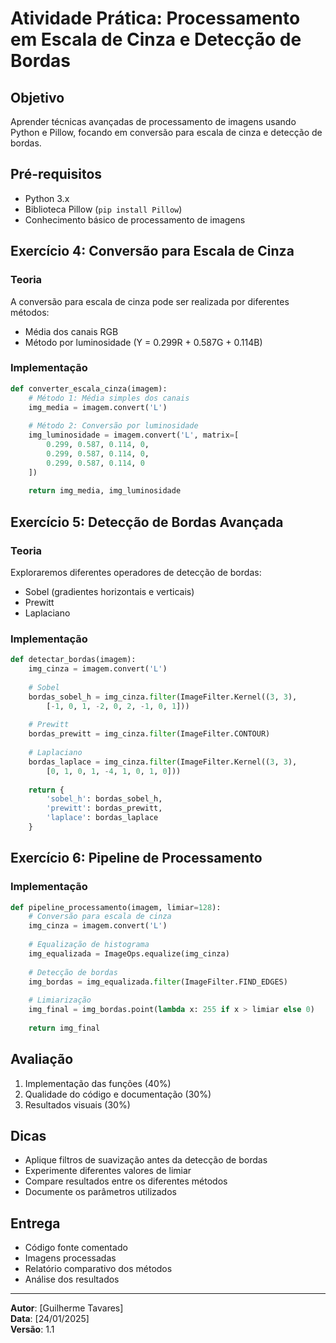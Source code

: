 # Atividade Prática: Processamento em Escala de Cinza e Detecção de Bordas

## Objetivo
Aprender técnicas avançadas de processamento de imagens usando Python e Pillow, focando em conversão para escala de cinza e detecção de bordas.

## Pré-requisitos
* Python 3.x
* Biblioteca Pillow (`pip install Pillow`)
* Conhecimento básico de processamento de imagens

## Exercício 4: Conversão para Escala de Cinza

### Teoria
A conversão para escala de cinza pode ser realizada por diferentes métodos:
* Média dos canais RGB
* Método por luminosidade (Y = 0.299R + 0.587G + 0.114B)

### Implementação

```python
def converter_escala_cinza(imagem):
    # Método 1: Média simples dos canais
    img_media = imagem.convert('L')
    
    # Método 2: Conversão por luminosidade
    img_luminosidade = imagem.convert('L', matrix=[
        0.299, 0.587, 0.114, 0,
        0.299, 0.587, 0.114, 0,
        0.299, 0.587, 0.114, 0
    ])
    
    return img_media, img_luminosidade
```

## Exercício 5: Detecção de Bordas Avançada

### Teoria
Exploraremos diferentes operadores de detecção de bordas:
* Sobel (gradientes horizontais e verticais)
* Prewitt
* Laplaciano

### Implementação

```python
def detectar_bordas(imagem):
    img_cinza = imagem.convert('L')
    
    # Sobel
    bordas_sobel_h = img_cinza.filter(ImageFilter.Kernel((3, 3), 
        [-1, 0, 1, -2, 0, 2, -1, 0, 1]))
    
    # Prewitt
    bordas_prewitt = img_cinza.filter(ImageFilter.CONTOUR)
    
    # Laplaciano
    bordas_laplace = img_cinza.filter(ImageFilter.Kernel((3, 3),
        [0, 1, 0, 1, -4, 1, 0, 1, 0]))
    
    return {
        'sobel_h': bordas_sobel_h,
        'prewitt': bordas_prewitt,
        'laplace': bordas_laplace
    }
```

## Exercício 6: Pipeline de Processamento

### Implementação

```python
def pipeline_processamento(imagem, limiar=128):
    # Conversão para escala de cinza
    img_cinza = imagem.convert('L')
    
    # Equalização de histograma
    img_equalizada = ImageOps.equalize(img_cinza)
    
    # Detecção de bordas
    img_bordas = img_equalizada.filter(ImageFilter.FIND_EDGES)
    
    # Limiarização
    img_final = img_bordas.point(lambda x: 255 if x > limiar else 0)
    
    return img_final
```

## Avaliação
1. Implementação das funções (40%)
2. Qualidade do código e documentação (30%)
3. Resultados visuais (30%)

## Dicas
* Aplique filtros de suavização antes da detecção de bordas
* Experimente diferentes valores de limiar
* Compare resultados entre os diferentes métodos
* Documente os parâmetros utilizados

## Entrega
* Código fonte comentado
* Imagens processadas
* Relatório comparativo dos métodos
* Análise dos resultados

---
**Autor**: [Guilherme Tavares]  
**Data**: [24/01/2025]  
**Versão**: 1.1

